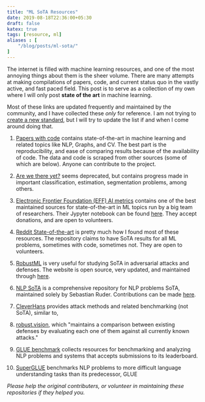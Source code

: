 ```yaml
---
title: "ML SoTA Resources"
date: 2019-08-18T22:36:00+05:30
draft: false
katex: true
tags: [resource, ml]
aliases : [
    "/blog/posts/ml-sota/"
]
---
```


The internet is filled with machine learning resources, and one of the most annoying things about them is the sheer volume. 
There are many attempts at making compilations of papers, code, and current status quo in the vastly active, and fast paced field.
This post is to serve as a collection of my own where I will only post **state of the art** in machine learning.

Most of these links are updated frequently and maintained by the community, and I have collected these *only* for reference. I am not trying to [create a new standard](https://xkcd.com/927/), but I will try to update the list if and when I come around doing that.


1. [Papers with code](https://paperswithcode.com/sota) contains state-of-the-art in machine learning and related topics like NLP, Graphs, and CV. The best part is the reproducibility, and ease of comparing results because of the availability of code.
The data and code is scraped from other sources (some of which are below). Anyone can contribute to the project.

2. [Are we there yet?](http://rodrigob.github.io/are_we_there_yet/build/) seems deprecated, but contains progress made in important classification, estimation, segmentation problems, among others.

3. [Electronic Frontier Foundation (EFF) AI metrics](https://www.eff.org/ai/metrics) contains one of the best maintained sources for state-of-the-art in ML topics run by a big team of researchers. 
Their Jypyter notebook can be found [here](https://github.com/AI-metrics/AI-metrics). They accept donations, and are open to volunteers.

4. [Reddit State-of-the-art](https://github.com/RedditSota/state-of-the-art-result-for-machine-learning-problems) is pretty much how I found most of these resources. The repository claims to have SoTA results for all ML problems, sometimes with code, sometimes not.
They are open to volunteers.

5. [RobustML](https://www.robust-ml.org/defenses/) is very useful for studying SoTA in adversarial attacks and defenses.
The website is open source, very updated, and maintained through [here](https://github.com/robust-ml/robust-ml.github.io).

6. [NLP SoTA](https://nlpprogress.com) is a comprehensive repository for NLP problems SoTA, maintained solely by Sebastian Ruder.
Contributions can be made [here](https://github.com/sebastianruder/NLP-progress/blob/master/README.md).

7. [CleverHans](https://github.com/tensorflow/cleverhans) provides attack methods and related benchmarking (not SoTA), similar to,

8. [robust.vision](https://robust.vision/benchmark/leaderboard/), which  "maintains a comparison between existing defenses by evaluating each one of them against all currently known attacks."

9. [GLUE benchmark](https://gluebenchmark.com/leaderboard/) collects resources for benchmarking and analyzing NLP problems and systems that accepts submissions to its leaderboard.

10. [SuperGLUE](https://super.gluebenchmark.com/leaderboard/) benchmarks NLP problems to more difficult language understanding tasks than its predecessor, GLUE

*Please help the original contributers, or volunteer in maintaining these repositories if they helped you.*
